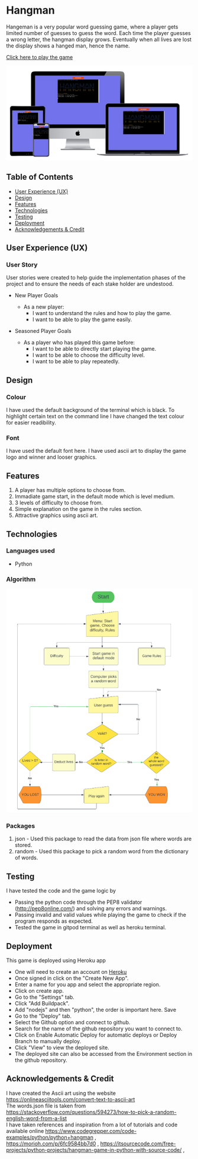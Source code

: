 # Hangman

Hangeman is a very popular word guessing game, where a player gets limited number of guesses to guess the word.
Each time the player guesses a wrong letter, the hangman display grows. Eventually when all lives are lost the display shows a hanged man, hence the name.  

[Click here to play the game](https://hangman144.herokuapp.com/)  

![mockup](assets/images/mockup.jpg)  



## Table of Contents  

* [User Experience (UX)](#User-Experience-(UX))  
* [Design](#Design)  
* [Features](#Features)  
* [Technologies](#technologies)  
* [Testing](#Testing)  
* [Deployment](#Deployment)  
* [Acknowledgements & Credit](#Acknowledgements-&-Credit)   

## User Experience (UX)  

### User Story  

User stories were created to help guide the implementation phases of the project and to ensure the needs of each stake holder are undestood.  

* New Player Goals  
   * As a new player:  
     * I want to understand the rules and how to play the game.  
     * I want to be able to play the game easily. 

* Seasoned Player Goals  
   * As a player who has played this game before:  
     * I want to be able to directly start playing the game.  
     * I want to be able to choose the difficulty level.
     * I want to be able to play repeatedly.  

 
## Design

### Colour  

I have used the default background of the terminal which is black. To highlight certain text on the command line I have changed the text colour for easier readibility.  
 

### Font  

I have used the default font here. I have used ascii art to display the game logo and winner and looser graphics.  


## Features  

1. A player has multiple options to choose from.  
2. Immadiate game start, in the default mode which is level medium.  
3. 3 levels of difficulty to choose from.  
4. Simple explanation on the game in the rules section.  
5. Attractive graphics using ascii art.  

## Technologies  

### Languages used  

* Python

### Algorithm  

![flow chart](/assets/images/Program_flow_chart.png)  

### Packages  

1. json - Used this package to read the data from json file where words are stored.  
2. random - Used this package to pick a random word from the dictionary of words.  


## Testing  

I have tested the code and the game logic by  

* Passing the python code through the PEP8 validator (http://pep8online.com/) and solving any errors and warnings.  
* Passing invalid and valid values while playing the game to check if the program responds as expected.  
* Tested the game in gitpod terminal as well as heroku terminal.  


## Deployment  

This game is deployed using Heroku app  

* One will need to create an account on [Heroku](https://www.heroku.com/)  
* Once signed in click on the "Create New App".  
* Enter a name for you app and select the appropriate region.  
* Click on create app.  
* Go to the "Settings" tab.
* Click "Add Buildpack".
* Add "nodejs" and then "python", the order is important here. Save  
* Go to the "Deploy" tab.
* Select the Github option and connect to github.  
* Search for the name of the github repository you want to connect to.  
* Click on Enable Automatic Deploy for automatic deploys or Deploy Branch to manually deploy.  
* Click "View" to view the deployed site.  
* The deployed site can also be accessed from the Environment section in the github repository.  


## Acknowledgements & Credit  

I have created the Ascii art using the website https://onlineasciitools.com/convert-text-to-ascii-art  
The words.json file is taken from https://stackoverflow.com/questions/594273/how-to-pick-a-random-english-word-from-a-list  
I have taken references and inspiration from a lot of tutorials and code available online https://www.codegrepper.com/code-examples/python/python+hangman ,  
https://morioh.com/p/6fc9584bb7d0 , https://itsourcecode.com/free-projects/python-projects/hangman-game-in-python-with-source-code/ ,  

